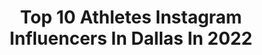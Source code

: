 ---
title: Top 10 Athletes Instagram Influencers In Dallas In 2022
description: >-
  Find top athletes Instagram influencers in Dallas in 2022. Most popular hashtags: #athlete #fitness #fashion.
platform: Instagram
hits: 64
text_top: See the top-rated Instagram profiles on inBeat.
text_bottom: Our database has 64 Instagram influencers like this in Dallas, United States for you to connect with.
profiles:
  - username: "camallison"
    fullname: >-
      CAM ALLISON
    bio: >-
      **only page** 100% Natural Athlete Dallas, TX⠀⠀⠀⠀⠀⠀⠀⠀ 👻Snap // cam_allison ⠀ ⠀⠀⠀⠀⠀⠀⠀⠀
    location: "United States"
    followers: 37613
    engagement: 640
    commentsToLikes: 0.015978
    id: ckapcgcce3p5p0i78zc5fjbqh
    verified: false
    hashtags: "#chillout, #inwiththenew, #blackandwhite, #aesthetics"
  - username: "crashbanogu"
    fullname: >-
      Ben Banogu
    bio: >-
      DE Indianapolis Colts Business Inquiries: cjlaboy@teamwass.com @nike athlete Dallas, TX || TCU 🏈🐸 ||
    location: "United States"
    followers: 12530
    engagement: 1044
    commentsToLikes: 0.025968
    id: ck0tuu9748oww0i19oo733104
    verified: true
    hashtags: "#ad, #budlight, #blackouttuesday, #victorymonday"
  - username: "modelmorganraine"
    fullname: >-
      Morgan
    bio: >-
      17 year old TTMO Elite Model/actress/dancer Every living thing has a voice. Kindness matters. DM for rates TTMO November 2020 edition:
    location: "United States"
    followers: 3689
    engagement: 2018
    commentsToLikes: 0.123313
    id: ck9h9sa7l9rie0j78o3kez23n
    verified: false
    hashtags: "#alltheoceanblues, #moodyports, #wickedports, #gramkilla"
  - username: "r_yahuza"
    fullname: >-
      Yahuza Rasas 🇸🇸
    bio: >-
      Royalty 👑 STL 🛫 HTX Texas Southern MBB
    location: "United States"
    followers: 2515
    engagement: 1604
    commentsToLikes: 0.031842
    id: ck5zw5tes5jhl0i14h1yshtjm
    verified: false
    hashtags: "#legacy, #statement, #neverlostit, #texas"
  - username: "missjoyce22"
    fullname: >-
      JMoney Basketball Expert
    bio: >-
      🇺🇸Joyce "Sweet J" Ekworomadu - 12th female of the Harlem Globetrotters🌍 🏆Former WNBA🏆 🇳🇬Nigerian Nat'l Team🇳🇬 🎤Motivational Speaker🎤 Dallas, TX
    location: "United States"
    followers: 20919
    engagement: 266
    commentsToLikes: 0.128149
    id: ckap224czx1sk0i78so6v39ut
    verified: true
    hashtags: "#wcw, #hooper, #ballislife, #ballin"
  - username: "fit.tatiana"
    fullname: >-
      Tatiana Velasquez
    bio: >-
      👦🏻Proud mommy NASM CPT, CES, YES, WFS PN Certified Coach 1 @kimerakoffee TATI15 @hidden_gym
    location: "United States"
    followers: 43897
    engagement: 88
    commentsToLikes: 0.079903
    id: ckaoynfq7i8r10i78ckwv8789
    verified: false
    hashtags: "#fashionable, #cute, #photooftheday, #look"
  - username: "annavladiii"
    fullname: >-
      Anna Contortionist
    bio: >-
      Obsessed with travel 🧭 Very boring person 😏
    location: "United States"
    followers: 190242
    engagement: 625
    commentsToLikes: 0.019259
    id: ck9wikdyq2nfw0j780m1g390a
    verified: false
    hashtags: "#texas, #gymlife, #acroyoga, #workout"
  - username: "tonyd_ifbbpro"
    fullname: >-
      Tony Davis
    bio: >-
      🥇2016 IFBB NAmerica Championship Overall Champion 🏋🏾‍♂️PT Dallas
    location: "United States"
    followers: 10471
    engagement: 404
    commentsToLikes: 0.017355
    id: ck14j5e8jipst0i19l5sgeup7
    verified: false
    hashtags: "#frenchiesofinstagram, #privategym, #bookyourappointment, #goonsquad"
  - username: "edwincerrillo"
    fullname: >-
      
    bio: >-
      FC Dallas // Nike Athlete // #wvo
    location: "United States"
    followers: 5063
    engagement: 2026
    commentsToLikes: 0.020559
    id: ck5ciq8idt5eq0i1172golwh8
    verified: true
    hashtags: "#mls, #playinside, #playfortheworld, #wvo"
  - username: "dallasmccarver"
    fullname: >-
      Dallas "Big Country" McCarver
    bio: >-
      Face and athlete of @redcon1official Dallas10 = 10%
    location: "United States"
    followers: 419236
    engagement: 536
    commentsToLikes: 0.035577
    id: ck0w16zz1huzl0i19d8rkk2cv
    verified: false
    hashtags: ""
---